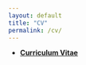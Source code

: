 ```yaml
---
layout: default
title: "CV"
permalink: /cv/
---
```


<ul>
  <li>
    <strong><a href="pdfs/Luis_CV.pdf">Curriculum Vitae</a></strong>
  </li>
</ul>
